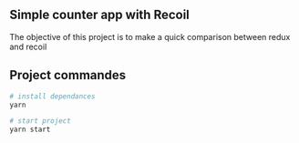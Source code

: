## Simple counter app with Recoil 

The objective of this project is to make a quick comparison between redux and recoil 


## Project commandes 

```sh
# install dependances
yarn 
```

```sh
# start project
yarn start
```